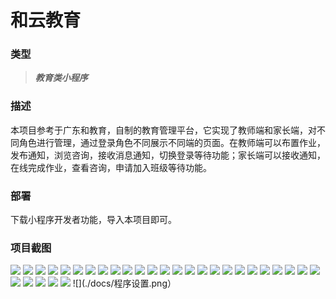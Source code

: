 # 和云教育

### 类型
> ***教育类小程序***

### 描述
本项目参考于广东和教育，自制的教育管理平台，它实现了教师端和家长端，对不同角色进行管理，通过登录角色不同展示不同端的页面。在教师端可以布置作业，发布通知，浏览咨询，接收消息通知，切换登录等待功能；家长端可以接收通知，在线完成作业，查看咨询，申请加入班级等待功能。

### 部署
下载小程序开发者功能，导入本项目即可。

### 项目截图
![](./docs/家长端首页.png)
![](./docs/家长端接收通知.png)
![](./docs/家长端通知内容展示.png)
![](./docs/家长端通知内荣回复.png)
![](./docs/家长端接收作业.png)
![](./docs/家长端在线完成作业.png)
![](./docs/咨询.png)
![](./docs/选择咨询.png)
![](./docs/家长端我的页面.png)
![](./docs/申请加入班级.png)
![](./docs/班级码加入班级.png)
![](./docs/申请表单加入班级.png)
![](./docs/加入班级选择城市.png)
![](./docs/申请表单.png)
![](./docs/加入成功.png)
![](./docs/性别选择.png)
![](./docs/角色切换.png)
![](./docs/教师端首页.png)
![](./docs/教师端发布作业.png)
![](./docs/教师端布置作业.png)
![](./docs/教师端选择班级.png)
![](./docs/教师端选择科目.png)
![](./docs/拍照布置作业.png)
![](./docs/布置作业回复.png)
![](./docs/选择落款.png)
![](./docs/已发布作业展示.png)
![](./docs/接收通知.png)
![](./docs/教师端已发通知.png)
![](./docs/教师端接收通知.png)
![](./docs/教师端接收消息.png)
![](./docs/程序设置.png）
